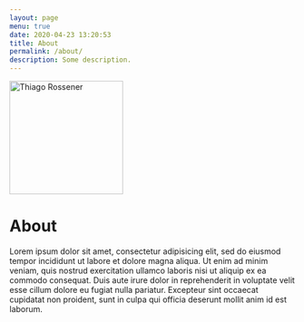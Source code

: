 ```yaml
---
layout: page
menu: true
date: 2020-04-23 13:20:53
title: About
permalink: /about/
description: Some description.
---
```

<img class="img-rounded" src="/assets/img/uploads/logo-tagbit.png" alt="Thiago Rossener" width="200">

# About

Lorem ipsum dolor sit amet, consectetur adipisicing elit, sed do eiusmod tempor incididunt ut labore et dolore magna aliqua. Ut enim ad minim veniam,
quis nostrud exercitation ullamco laboris nisi ut aliquip ex ea commodo
consequat. Duis aute irure dolor in reprehenderit in voluptate velit esse
cillum dolore eu fugiat nulla pariatur. Excepteur sint occaecat cupidatat non
proident, sunt in culpa qui officia deserunt mollit anim id est laborum.